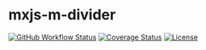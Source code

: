 # mxjs-m-divider

[![GitHub Workflow Status](https://img.shields.io/github/workflow/status/miaoxing/mxjs-m-divider/Build?style=flat-square)](https://github.com/miaoxing/mxjs-m-divider/actions)
[![Coverage Status](https://img.shields.io/coveralls/miaoxing/mxjs-m-divider.svg?style=flat-square)](https://coveralls.io/r/miaoxing/mxjs-m-divider)
[![License](http://img.shields.io/badge/license-MIT-brightgreen.svg?style=flat-square)](http://www.opensource.org/licenses/MIT)
